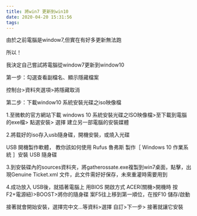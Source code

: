 ```yaml
---
title: 將win7 更新到win10
date: 2020-04-20 15:31:56
tags:
---
```

由於之前電腦是window7,但實在有好多更新無法跑 

所以！ 

我決定自己嘗試將電腦從window7更新到window10 

 
 

第一步：勾選查看副檔名、顯示隱藏檔案 

 
 

控制台>資料夾選項>將隱藏取消  

 

第二步：下載window10 系統安裝光碟之iso映像檔  

 
 

1.至微軟的官方網站下載 windows 10 系統安裝光碟之ISO映像檔>至下載到電腦的exe檔> 點選安裝> 選擇 建立另一部電腦的安裝媒體  

 
 

2.將载好的iso存入usb隨身碟，開機安裝，或燒入光碟  

 
 

USB 開機製作軟體， 教你該如何使用 Rufus 魯弗斯 製作［ Windows 10 作業系統 ］安裝 USB 隨身碟  

 


 
 
 

3.到安裝碟內的sources資料夾，將gatherossate.exe複製到win7桌面，點擊，出現Genuine Ticket.xml 文件，此文件需好好保存，未來重灌時需要用到  

 
 

4.成功放入 USB後，就插著電腦上 用BIOS 開啟方式 ACER(關機>開機時 按F2+電源紐)>BOOST>將你的隨身碟 案F5往上移到第一順位，在按F10 儲存/啟動  

 
 

接著就會開始安裝，選擇完中文…等資料>選擇 自訂>下一步> 接著就讓它安裝  

